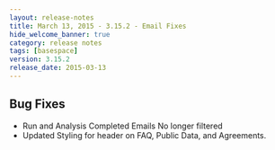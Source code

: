 ```yaml
---
layout: release-notes
title: March 13, 2015 - 3.15.2 - Email Fixes
hide_welcome_banner: true
category: release notes
tags: [basespace]
version: 3.15.2
release_date: 2015-03-13
---
```


## Bug Fixes ##
- Run and Analysis Completed Emails No longer filtered
- Updated Styling for header on FAQ, Public Data, and Agreements.